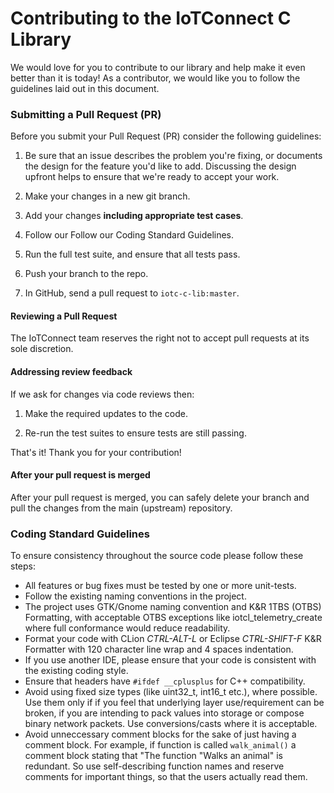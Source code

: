 # Contributing to the IoTConnect C Library

We would love for you to contribute to our library and help make it even better than it is today!
As a contributor, we would like you to follow the guidelines laid out in this document. 

### Submitting a Pull Request (PR)

Before you submit your Pull Request (PR) consider the following guidelines:

1. Be sure that an issue describes the problem you're fixing, or documents the design for the feature you'd like to add.
   Discussing the design upfront helps to ensure that we're ready to accept your work.

1. Make your changes in a new git branch.

1. Add your changes **including appropriate test cases**.

1. Follow our Follow our Coding Standard Guidelines.

1. Run the full test suite, and ensure that all tests pass.

1. Push your branch to the repo.

1. In GitHub, send a pull request to `iotc-c-lib:master`.

#### Reviewing a Pull Request

The IoTConnect team reserves the right not to accept pull requests at its sole discretion.

#### Addressing review feedback

If we ask for changes via code reviews then:

1. Make the required updates to the code.

1. Re-run the test suites to ensure tests are still passing.

That's it! Thank you for your contribution!

#### After your pull request is merged

After your pull request is merged, you can safely delete your branch and pull the changes from the main (upstream) repository.

### Coding Standard Guidelines

To ensure consistency throughout the source code please follow these steps:

* All features or bug fixes must be tested by one or more unit-tests.
* Follow the existing naming conventions in the project.
* The project uses GTK/Gnome naming convention and K&R 1TBS (OTBS) Formatting, with acceptable OTBS exceptions like iotcl_telemetry_create where full conformance would reduce readability.
* Format your code with CLion *CTRL-ALT-L* or Eclipse *CTRL-SHIFT-F* K&R Formatter with 120 character line wrap and 4 spaces indentation. 
* If you use another IDE, please ensure that your code is consistent with the existing coding style.
* Ensure that headers have ```#ifdef __cplusplus``` for C++ compatibility.
* Avoid using fixed size types (like uint32_t, int16_t etc.), where possible. Use them only if if you feel that underlying layer use/requirement can be broken, if you are intending to pack values into storage or compose binary network packets. Use conversions/casts where it is acceptable.
* Avoid unneccessary comment blocks for the sake of just having a comment block. For example, if function is called ```walk_animal()``` a comment block stating that "The function "Walks an animal" is redundant. So use self-describing function names and reserve comments for important things, so that the users actually read them.
